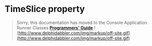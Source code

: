 # TimeSlice property #

> Sorry, this documentation has moved to the Console Application Runner Classes **[Programmers' Guide](http://wiki.delphidabbler.com/index.php/Docs/TPJCustomConsoleAppTimeSlice)** ![http://www.delphidabbler.com/img/markup/off-site.gif](http://www.delphidabbler.com/img/markup/off-site.gif)
